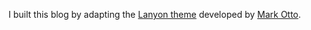 

I built this blog by adapting the [Lanyon theme](https://github.com/poole/lanyon) developed by [Mark Otto](https://github.com/mdo).
